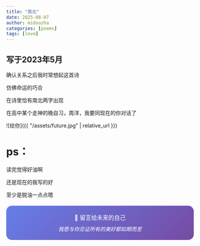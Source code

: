 ```yaml
---
title: "南北"
date: 2025-08-07
author: midouzha
categories: [poems]
tags: [love]
---
```


## 写于2023年5月

  确认关系之后我时常想起这首诗

  仿佛命运的巧合

  在诗里恰有南北两字出现

  在高中某个走神的晚自习，周洋，我要同现在的你对话了

  ![给你]({{ "/assets/future.jpg" | relative_url }})

# ps：  

  读完觉得好油啊

  还是现在的我写的好

  至少是脱油一点点嗯
<div style="text-align: center; padding: 20px; background: linear-gradient(135deg, #667eea 0%, #764ba2 100%); border-radius: 15px; color: white; margin: 20px 0;">
  <p style="margin: 0; font-size: 1.1em;">💌 留言给未来的自己</p>
  <p style="margin: 10px 0 0 0; font-style: italic;">我愿与你见证所有的美好都如期而至</p>
</div>
